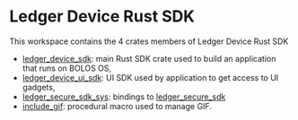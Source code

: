 # Ledger Device Rust SDK
This workspace contains the 4 crates members of Ledger Device Rust SDK

* [ledger_device_sdk](./ledger_device_sdk): main Rust SDK crate used to build an application that runs on BOLOS OS,
* [ledger_device_ui_sdk](./ledger_device_ui_sdk): UI SDK used by application to get access to UI gadgets,
* [ledger_secure_sdk_sys](./ledger_secure_sdk_sys): bindings to [ledger_secure_sdk](https://github.com/LedgerHQ/ledger-secure-sdk)
* [include_gif](./include_gif): procedural macro used to manage GIF.
